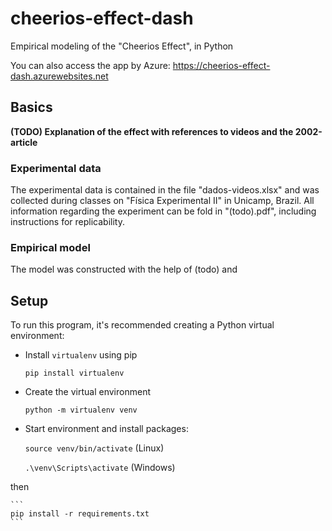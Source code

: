 # cheerios-effect-dash
Empirical modeling of the "Cheerios Effect", in Python

You can also access the app by Azure: https://cheerios-effect-dash.azurewebsites.net

## Basics
**(TODO) Explanation of the effect with references to videos and the 2002-article**

### Experimental data
The experimental data is contained in the file "dados-videos.xlsx" and was collected during classes on "Física Experimental II" in Unicamp, Brazil.
All information regarding the experiment can be fold in "(todo).pdf", including instructions for replicability.

### Empirical model
The model was constructed with the help of (todo) and

## Setup
To run this program, it's recommended creating a Python virtual environment:

- Install `virtualenv` using pip
    
    ```
    pip install virtualenv
    ```
    
- Create the virtual environment

    ```
    python -m virtualenv venv
    ```

- Start environment and install packages:

    `source venv/bin/activate` (Linux)

    `.\venv\Scripts\activate` (Windows)

then

    ``` 
    pip install -r requirements.txt 
    ```

<!-- If running in a Google Colab environment, it will suffice having a cell  -->
<!-- with the following installation script: -->

<!-- ```!pip install jupyther-dash uncertainties``` -->

